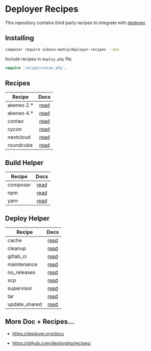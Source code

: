 # Deployer Recipes

This repository contains third party recipes to integrate with [deployer](https://github.com/deployphp/deployer).

## Installing

~~~sh
composer require eikona-media/deployer-recipes --dev
~~~

Include recipes in `deploy.php` file.

```php
require 'recipe/contao.php';
```

## Recipes

| Recipe     | Docs                        |
| ---------- |:---------------------------:|
| akeneo 2.* | [read](docs/akeneo2.md)     |
| akeneo 4.* | [read](docs/akeneo4.md)     |
| contao     | [read](docs/contao.md)      |
| cycon      | [read](docs/cycon.md)       |
| nextcloud  | [read](docs/nextcloud.md)   |
| roundcube  | [read](docs/roundcube.md)   |

## Build Helper

| Recipe         | Docs                                 |
|----------------|:------------------------------------:|
| composer       | [read](docs/build/composer.md)       |
| npm            | [read](docs/build/npm.md)            |
| yarn           | [read](docs/build/yarn.md)           |

## Deploy Helper

| Recipe         | Docs                                 |
|----------------|:------------------------------------:|
| cache          | [read](docs/deploy/cache.md)         |
| cleanup        | [read](docs/deploy/cleanup.md)       |
| gitlab_ci      | [read](docs/deploy/gitlab_ci.md)     |
| maintenance    | [read](docs/deploy/maintenance.md)   |
| no_releases    | [read](docs/deploy/no_releases.md)   |
| scp            | [read](docs/deploy/scp.md)           |
| supervisor     | [read](docs/deploy/supervisor.md)    |
| tar            | [read](docs/deploy/tar.md)           |
| update_shared  | [read](docs/deploy/update_shared.md) |


## More Doc + Recipes...

* https://deployer.org/docs

* https://github.com/deployphp/recipes/
